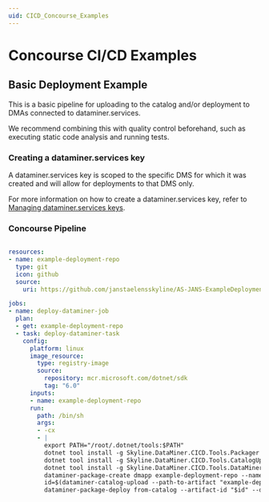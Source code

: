 ```yaml
---
uid: CICD_Concourse_Examples
---
```


# Concourse CI/CD Examples

## Basic Deployment Example

This is a basic pipeline for uploading to the catalog and/or deployment to DMAs connected to dataminer.services.

We recommend combining this with quality control beforehand, such as executing static code analysis and running tests.

### Creating a dataminer.services key

A dataminer.services key is scoped to the specific DMS for which it was created and will allow for deployments to that DMS only.

For more information on how to create a dataminer.services key, refer to [Managing dataminer.services keys](xref:Managing_DCP_keys).

### Concourse Pipeline

```yml

resources:
- name: example-deployment-repo
  type: git
  icon: github
  source:
    uri: https://github.com/janstaelensskyline/AS-JANS-ExampleDeployment

jobs:
- name: deploy-dataminer-job
  plan:
  - get: example-deployment-repo
  - task: deploy-dataminer-task
    config:
      platform: linux
      image_resource:
        type: registry-image
        source:
          repository: mcr.microsoft.com/dotnet/sdk
          tag: "6.0"
      inputs:
      - name: example-deployment-repo
      run:
        path: /bin/sh
        args:
        - -cx
        - |
          export PATH="/root/.dotnet/tools:$PATH"
          dotnet tool install -g Skyline.DataMiner.CICD.Tools.Packager
          dotnet tool install -g Skyline.DataMiner.CICD.Tools.CatalogUpload
          dotnet tool install -g Skyline.DataMiner.CICD.Tools.DataMinerDeploy
          dataminer-package-create dmapp example-deployment-repo --name HelloFromConcourse --output example-deployment-repo --type automation
          id=$(dataminer-catalog-upload --path-to-artifact "example-deployment-repo/HelloFromConcourse.dmapp" --dm-catalog-token 12345)
          dataminer-package-deploy from-catalog --artifact-id "$id" --dm-catalog-token 12345

```

